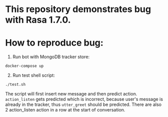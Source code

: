 # This repository demonstrates bug with Rasa 1.7.0.

# How to reproduce bug:

1. Run bot with MongoDB tracker store:

`docker-compose up`

2. Run test shell script:

`./test.sh`

The script will first insert new message and then predict action. `action_listen` gets predicted which is incorrect, because user's message is already in the tracker, thus `utter_greet` should be predicted. There are also 2 action_listen action in a row at the start of conversation.
